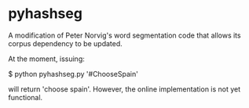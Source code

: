 pyhashseg
=========

A modification of Peter Norvig's word segmentation code that allows its corpus dependency to be updated.

At the moment, issuing:

$ python pyhashseg.py '#ChooseSpain'

will return 'choose spain'. However, the online implementation is not yet functional.